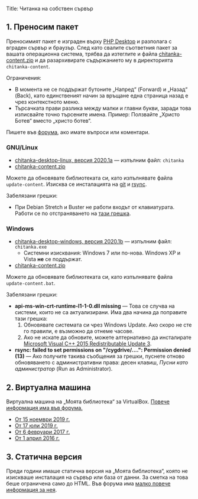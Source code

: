 Title: Читанка на собствен сървър

## 1. Преносим пакет

Преносимият пакет е изграден върху [PHP Desktop](https://github.com/cztomczak/phpdesktop) и разполага с вграден сървър и браузър. След като свалите съответния пакет за вашата операционна система, трябва да изтеглите и файла [chitanka-content.zip](https://download.chitanka.info/chitanka-content.torrent) и да разархивирате съдържанието му в директорията `chitanka-content`.

Ограничения:

- В момента не се поддържат бутоните „Напред“ (Forward) и „Назад“ (Back), като единственият начин за връщане една страница назад е чрез контекстното меню.
- Търсачката прави разлика между малки и главни букви, заради това изписвайте точно търсените имена. Пример: Ползвайте „Христо Ботев“ вместо „христо ботев“.

Пишете във [форума](https://forum.chitanka.info/chitanka-standalone-edition-t6309.html), ако имате въпроси или коментари.

### GNU/Linux

- [chitanka-desktop-linux, версия 2020.1a](https://download.chitanka.info/chitanka-desktop-linux-v2020.1a.tgz) — изпълним файл: `chitanka`
- [chitanka-content.zip](https://download.chitanka.info/chitanka-content.torrent)

Можете да обновявате библиотеката си, като изпълнявате файла `update-content`. Изисква се инсталацията на [git](https://en.wikipedia.org/wiki/Git) и [rsync](https://en.wikipedia.org/wiki/Rsync).

Забелязани грешки:

- При Debian Stretch и Buster не работи входът от клавиатурата. Работи се по отстраняването на [тази грешка](https://github.com/cztomczak/phpdesktop/issues/269).


### Windows

- [chitanka-desktop-windows, версия 2020.1b](https://download.chitanka.info/chitanka-desktop-windows-v2020.1b.zip) — изпълним файл: `chitanka.exe`
    - Системни изисквания: Windows 7 или по-нова. Windows XP и Vista **не** се поддържат.
- [chitanka-content.zip](https://download.chitanka.info/chitanka-content.torrent)

Можете да обновявате библиотеката си, като изпълнявате файла `update-content.bat`.

Забелязани грешки:

- **api-ms-win-crt-runtime-l1-1-0.dll missing** — Това се случва на системи, които не са актуализирани. Има два начина да поправите тази грешка:
    1. Обновявате системата си чрез Windows Update. Ако скоро не сте го правили, е възможно да отнеме часове.
    2. Ако не искате да обновите, можете алтернативно да инсталирате [Microsoft Visual C++ 2015 Redistributable Update 3](https://www.microsoft.com/en-us/download/details.aspx?id=53840).
- **rsync: failed to set permissions on "/cygdrive/....": Permission denied (13)** — Ако получите такива съобщения за грешки, пуснете отново обновяването с административни права: десен клавиш, _Пусни като администратор_ (Run as Administrator). 


## 2. Виртуална машина

Виртуална машина на „Моята библиотека“ за VirtualBox. [Повече информация има във форума.](http://forum.chitanka.info/my-library-on-virtual-machine-t3949.html)

- [От 15 ноември 2019 г.](https://github.com/chitanka/sites-files/raw/master/chitanka15112019.torrent)
- [От 17 юли 2019 г.](https://github.com/tonywoolf/chitanka/raw/master/chitanka17.07.2019.torrent)
- [От 6 февруари 2017 г.](https://github.com/chitanka/sites-files/raw/master/chitanka.06.02.2017.torrent)
- [От 1 април 2016 г.](https://github.com/chitanka/sites-files/raw/master/chitanka.01.04.2016.torrent)


## 3. Статична версия

Преди години имаше статична версия на „Моята библиотека“, която не изискваше инсталация на сървър или база от данни. За сметка на това беше ограничена само до HTML. Във форума има [малко повече информация за нея](http://forum.chitanka.info/static-version-t1517.html).
